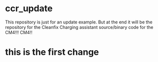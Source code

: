 # ccr_update
This repository is just for an update example. But at the end it will be the repository for the Cleanfix Charging assistant source/binary code for the CM4!!!
CM4!!

# this is the first change
